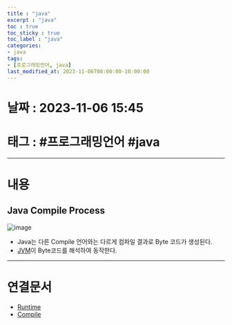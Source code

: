 ```yaml
---
title : "java"
excerpt : "java"
toc : true
toc_sticky : true
toc_label : "java"
categories:
- java
tags:
- [프로그래밍언어, java]
last_modified_at: 2023-11-06T08:00:00-10:00:00
---
```


# 날짜 : 2023-11-06 15:45

# 태그 : #프로그래밍언어 #java 
---

# 내용

## Java Compile Process
  
![image](./../../assets/images/../../assets/Images/JavaCompileProcess.png)

- Java는 다른 Compile 언어와는 다르게 컴파일 결과로 Byte 코드가 생성된다.
- [JVM](../../java/java-JVM)이 Byte코드를 해석하여 동작한다.

---

# 연결문서
- [Runtime](../../DevelopCommon/DevelopCommon-Runtime)
- [Compile](../../DevelopCommon/DevelopCommon-Compile)